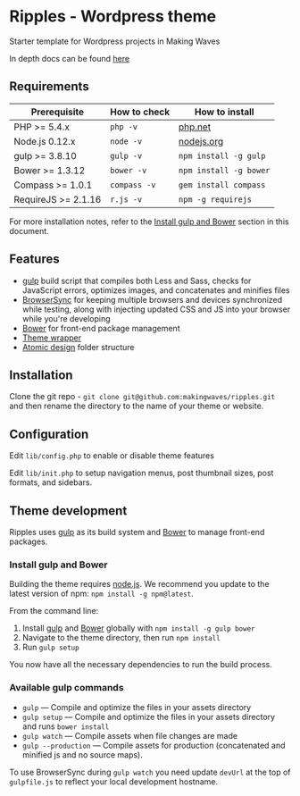 # Ripples - Wordpress theme

Starter template for Wordpress projects in Making Waves

In depth docs can be found [here](https://www.gitbook.com/content/book/pederan/makingpress/)

## Requirements

| Prerequisite          | How to check | How to install
| ----------------------| ------------ | ------------- |
| PHP >= 5.4.x          | `php -v`     | [php.net](http://php.net/manual/en/install.php) |
| Node.js 0.12.x        | `node -v`    | [nodejs.org](http://nodejs.org/) |
| gulp >= 3.8.10        | `gulp -v`    | `npm install -g gulp` |
| Bower >= 1.3.12       | `bower -v`   | `npm install -g bower` |
| Compass >= 1.0.1      | `compass -v` | `gem install compass` |
| RequireJS >= 2.1.16   | `r.js -v`    | `npm -g requirejs` |

For more installation notes, refer to the [Install gulp and Bower](#install-gulp-and-bower) section in this document.

## Features

* [gulp](http://gulpjs.com/) build script that compiles both Less and Sass, checks for JavaScript errors, optimizes images, and concatenates and minifies files
* [BrowserSync](http://www.browsersync.io/) for keeping multiple browsers and devices synchronized while testing, along with injecting updated CSS and JS into your browser while you're developing
* [Bower](http://bower.io/) for front-end package management
* [Theme wrapper](https://roots.io/sage/docs/theme-wrapper/)
* [Atomic design](http://bradfrost.com/blog/post/atomic-web-design/) folder structure 

## Installation

Clone the git repo - `git clone git@github.com:makingwaves/ripples.git` and then rename the directory to the name of your theme or website.


## Configuration

Edit `lib/config.php` to enable or disable theme features

Edit `lib/init.php` to setup navigation menus, post thumbnail sizes, post formats, and sidebars.

## Theme development

Ripples uses [gulp](http://gulpjs.com/) as its build system and [Bower](http://bower.io/) to manage front-end packages.

### Install gulp and Bower

Building the theme requires [node.js](http://nodejs.org/download/). We recommend you update to the latest version of npm: `npm install -g npm@latest`.

From the command line:

1. Install [gulp](http://gulpjs.com) and [Bower](http://bower.io/) globally with `npm install -g gulp bower`
2. Navigate to the theme directory, then run `npm install`
3. Run `gulp setup`

You now have all the necessary dependencies to run the build process.

### Available gulp commands

* `gulp` — Compile and optimize the files in your assets directory
* `gulp setup` — Compile and optimize the files in your assets directory and runs `bower install`
* `gulp watch` — Compile assets when file changes are made
* `gulp --production` — Compile assets for production (concatenated and minified js and no source maps).

To use BrowserSync during `gulp watch` you need update `devUrl` at the top of `gulpfile.js` to reflect your local development hostname.

